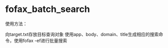 # fofax_batch_search

使用方法：

向target.txt存放目标查询对象
使用app、body、domain、title生成相应的搜索命令，使用fofax -ef进行批量搜索
